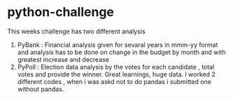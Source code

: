 # python-challenge
This weeks challenge has two different analysis 
  1. PyBank :  Financial analysis given for sevaral years in mmm-yy format and analysis has to be done on change in the budget by month and with greatest increase and decrease
  2. PyPoll :  Election data analysis by the votes for each candidate , total votes and provide the winner. Great learnings, huge data.  I worked 2 different codes , when i was askd not to do pandas i submitted one without pandas.  
